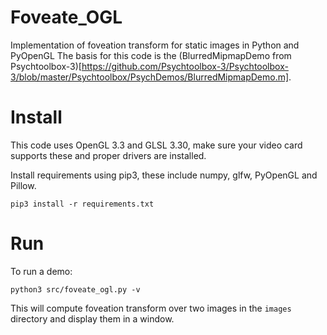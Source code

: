 # Foveate_OGL
Implementation of foveation transform for static images in Python and PyOpenGL
The basis for this code is the (BlurredMipmapDemo from Psychtoolbox-3)[https://github.com/Psychtoolbox-3/Psychtoolbox-3/blob/master/Psychtoolbox/PsychDemos/BlurredMipmapDemo.m].

# Install

This code uses OpenGL 3.3 and GLSL 3.30, make sure your video card supports these and proper drivers are installed.

Install requirements using pip3, these include numpy, glfw, PyOpenGL and Pillow.
```
pip3 install -r requirements.txt
```

# Run

To run a demo:
```
python3 src/foveate_ogl.py -v
```

This will compute foveation transform over two images in the ```images``` directory and display them in a window.
